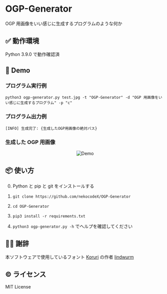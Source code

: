# OGP-Generator

OGP 用画像をいい感じに生成するプログラムのような何か

## ✅ 動作環境

Python 3.9.0 で動作確認済

## 👀 Demo

### プログラム実行例

```
python3 ogp-generator.py test.jpg -t "OGP-Generator" -d "OGP 用画像をいい感じに生成するプログラム" -p "c"
```

### プログラム出力例

```
[INFO] 生成完了: {生成したOGP用画像の絶対パス}
```

### 生成した OGP 用画像

<div align="center">

![Demo](https://user-images.githubusercontent.com/65624234/99905664-927a8c00-2d15-11eb-82ce-31e5ac226dd3.png)

</div>

## 📦 使い方

0. Python と pip と git をインストールする

1. `git clone https://github.com/nekocodeX/OGP-Generator`

2. `cd OGP-Generator`

3. `pip3 install -r requirements.txt`

4. `python3 ogp-generator.py -h` でヘルプを確認してください

## 🙇‍♂️ 謝辞

本ソフトウェアで使用しているフォント [Koruri](https://koruri.github.io) の作者 [lindwurm](https://github.com/lindwurm)

## ©️ ライセンス

MIT License
